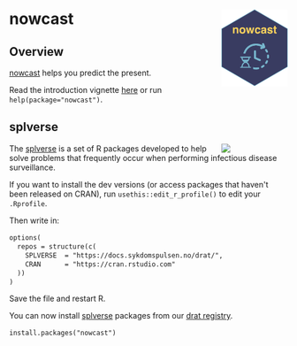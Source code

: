 # nowcast <a href="https://docs.sykdomspulsen.no/nowcast"><img src="man/figures/logo.png" align="right" width="120" /></a>

## Overview 

[nowcast](https://docs.sykdomspulsen.no/nowcast) helps you predict the present.

Read the introduction vignette [here](http://docs.sykdomspulsen.no/nowcast/articles/nowcast.html) or run `help(package="nowcast")`.

## splverse

<a href="https://docs.sykdomspulsen.no/packages"><img src="https://docs.sykdomspulsen.no/packages/splverse.png" align="right" width="120" /></a>

The [splverse](https://docs.sykdomspulsen.no/packages) is a set of R packages developed to help solve problems that frequently occur when performing infectious disease surveillance.

If you want to install the dev versions (or access packages that haven't been released on CRAN), run `usethis::edit_r_profile()` to edit your `.Rprofile`. 

Then write in:

```
options(
  repos = structure(c(
    SPLVERSE  = "https://docs.sykdomspulsen.no/drat/",
    CRAN      = "https://cran.rstudio.com"
  ))
)
```

Save the file and restart R.

You can now install [splverse](https://docs.sykdomspulsen.no/packages) packages from our [drat registry](https://docs.sykdomspulsen.no/drat).

```
install.packages("nowcast")
```

